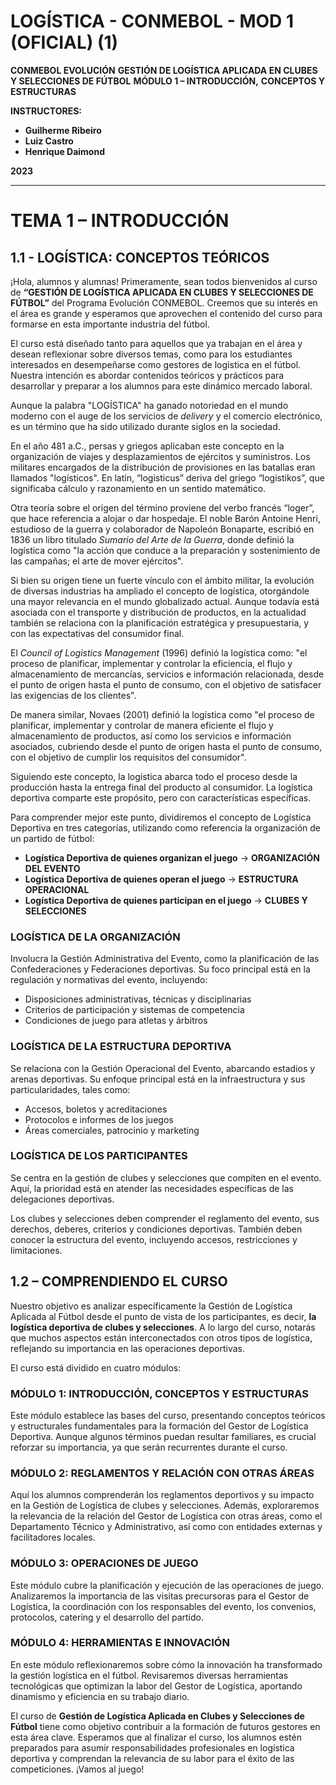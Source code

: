 # LOGÍSTICA - CONMEBOL - MOD 1 (OFICIAL) (1)

**CONMEBOL EVOLUCIÓN**
**GESTIÓN DE LOGÍSTICA APLICADA EN CLUBES Y SELECCIONES DE FÚTBOL**
**MÓDULO 1 – INTRODUCCIÓN,**
**CONCEPTOS Y ESTRUCTURAS**

**INSTRUCTORES:**
- **Guilherme Ribeiro**
- **Luiz Castro**
- **Henrique Daimond**

**2023**

---

# **TEMA 1 – INTRODUCCIÓN**

## 1.1 - LOGÍSTICA: CONCEPTOS TEÓRICOS

¡Hola, alumnos y alumnas! Primeramente, sean todos bienvenidos al curso de **“GESTIÓN DE LOGÍSTICA APLICADA EN CLUBES Y SELECCIONES DE FÚTBOL”** del Programa Evolución CONMEBOL. Creemos que su interés en el área es grande y esperamos que aprovechen el contenido del curso para formarse en esta importante industria del fútbol.

El curso está diseñado tanto para aquellos que ya trabajan en el área y desean reflexionar sobre diversos temas, como para los estudiantes interesados en desempeñarse como gestores de logística en el fútbol. Nuestra intención es abordar contenidos teóricos y prácticos para desarrollar y preparar a los alumnos para este dinámico mercado laboral.

Aunque la palabra "LOGÍSTICA" ha ganado notoriedad en el mundo moderno con el auge de los servicios de *delivery* y el comercio electrónico, es un término que ha sido utilizado durante siglos en la sociedad.

En el año 481 a.C., persas y griegos aplicaban este concepto en la organización de viajes y desplazamientos de ejércitos y suministros. Los militares encargados de la distribución de provisiones en las batallas eran llamados "logísticos". En latín, “logisticus” deriva del griego “logistikos”, que significaba cálculo y razonamiento en un sentido matemático.

Otra teoría sobre el origen del término proviene del verbo francés “loger”, que hace referencia a alojar o dar hospedaje. El noble Barón Antoine Henri, estudioso de la guerra y colaborador de Napoleón Bonaparte, escribió en 1836 un libro titulado *Sumario del Arte de la Guerra*, donde definió la logística como "la acción que conduce a la preparación y sostenimiento de las campañas; el arte de mover ejércitos".

Si bien su origen tiene un fuerte vínculo con el ámbito militar, la evolución de diversas industrias ha ampliado el concepto de logística, otorgándole una mayor relevancia en el mundo globalizado actual. Aunque todavía está asociada con el transporte y distribución de productos, en la actualidad también se relaciona con la planificación estratégica y presupuestaria, y con las expectativas del consumidor final.

El *Council of Logistics Management* (1996) definió la logística como: "el proceso de planificar, implementar y controlar la eficiencia, el flujo y almacenamiento de mercancías, servicios e información relacionada, desde el punto de origen hasta el punto de consumo, con el objetivo de satisfacer las exigencias de los clientes".

De manera similar, Novaes (2001) definió la logística como "el proceso de planificar, implementar y controlar de manera eficiente el flujo y almacenamiento de productos, así como los servicios e información asociados, cubriendo desde el punto de origen hasta el punto de consumo, con el objetivo de cumplir los requisitos del consumidor".

Siguiendo este concepto, la logística abarca todo el proceso desde la producción hasta la entrega final del producto al consumidor. La logística deportiva comparte este propósito, pero con características específicas.

Para comprender mejor este punto, dividiremos el concepto de Logística Deportiva en tres categorías, utilizando como referencia la organización de un partido de fútbol:

- **Logística Deportiva de quienes organizan el juego** → **ORGANIZACIÓN DEL EVENTO**
- **Logística Deportiva de quienes operan el juego** → **ESTRUCTURA OPERACIONAL**
- **Logística Deportiva de quienes participan en el juego** → **CLUBES Y SELECCIONES**

### **LOGÍSTICA DE LA ORGANIZACIÓN**
Involucra la Gestión Administrativa del Evento, como la planificación de las Confederaciones y Federaciones deportivas. Su foco principal está en la regulación y normativas del evento, incluyendo:

- Disposiciones administrativas, técnicas y disciplinarias
- Criterios de participación y sistemas de competencia
- Condiciones de juego para atletas y árbitros

### **LOGÍSTICA DE LA ESTRUCTURA DEPORTIVA**
Se relaciona con la Gestión Operacional del Evento, abarcando estadios y arenas deportivas. Su enfoque principal está en la infraestructura y sus particularidades, tales como:

- Accesos, boletos y acreditaciones
- Protocolos e informes de los juegos
- Áreas comerciales, patrocinio y marketing

### **LOGÍSTICA DE LOS PARTICIPANTES**
Se centra en la gestión de clubes y selecciones que compiten en el evento. Aquí, la prioridad está en atender las necesidades específicas de las delegaciones deportivas.

Los clubes y selecciones deben comprender el reglamento del evento, sus derechos, deberes, criterios y condiciones deportivas. También deben conocer la estructura del evento, incluyendo accesos, restricciones y limitaciones.

## 1.2 – COMPRENDIENDO EL CURSO

Nuestro objetivo es analizar específicamente la Gestión de Logística Aplicada al Fútbol desde el punto de vista de los participantes, es decir, **la logística deportiva de clubes y selecciones**. A lo largo del curso, notarás que muchos aspectos están interconectados con otros tipos de logística, reflejando su importancia en las operaciones deportivas.

El curso está dividido en cuatro módulos:

### **MÓDULO 1: INTRODUCCIÓN, CONCEPTOS Y ESTRUCTURAS**

Este módulo establece las bases del curso, presentando conceptos teóricos y estructurales fundamentales para la formación del Gestor de Logística Deportiva. Aunque algunos términos puedan resultar familiares, es crucial reforzar su importancia, ya que serán recurrentes durante el curso.

### **MÓDULO 2: REGLAMENTOS Y RELACIÓN CON OTRAS ÁREAS**

Aquí los alumnos comprenderán los reglamentos deportivos y su impacto en la Gestión de Logística de clubes y selecciones. Además, exploraremos la relevancia de la relación del Gestor de Logística con otras áreas, como el Departamento Técnico y Administrativo, así como con entidades externas y facilitadores locales.

### **MÓDULO 3: OPERACIONES DE JUEGO**

Este módulo cubre la planificación y ejecución de las operaciones de juego. Analizaremos la importancia de las visitas precursoras para el Gestor de Logística, la coordinación con los responsables del evento, los convenios, protocolos, catering y el desarrollo del partido.

### **MÓDULO 4: HERRAMIENTAS E INNOVACIÓN**

En este módulo reflexionaremos sobre cómo la innovación ha transformado la gestión logística en el fútbol. Revisaremos diversas herramientas tecnológicas que optimizan la labor del Gestor de Logística, aportando dinamismo y eficiencia en su trabajo diario.

El curso de **Gestión de Logística Aplicada en Clubes y Selecciones de Fútbol** tiene como objetivo contribuir a la formación de futuros gestores en esta área clave. Esperamos que al finalizar el curso, los alumnos estén preparados para asumir responsabilidades profesionales en logística deportiva y comprendan la relevancia de su labor para el éxito de las competiciones. ¡Vamos al juego!

